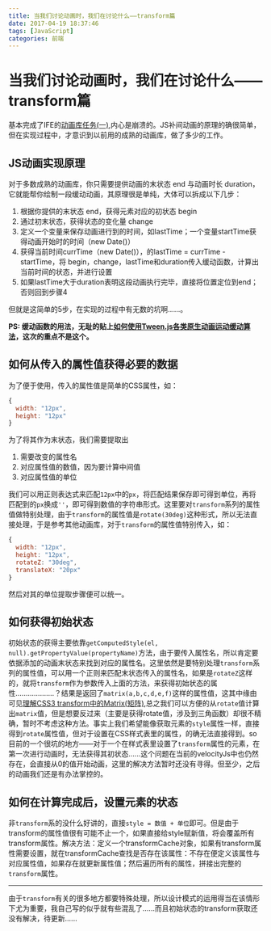 ```yaml
---
title: 当我们讨论动画时，我们在讨论什么——transform篇
date: 2017-04-19 18:37:46
tags: [JavaScript]
categories: 前端
---
```

# 当我们讨论动画时，我们在讨论什么——transform篇	

基本完成了IFE的[动画库任务(一)](http://ife.baidu.com/course/detail/id/52),内心是崩溃的。JS补间动画的原理的确很简单，但在实现过程中，才意识到以前用的成熟的动画库，做了多少的工作。

## JS动画实现原理

对于多数成熟的动画库，你只需要提供动画的末状态 end 与动画时长 duration，它就能帮你绘制一段缓动动画，其原理很是单纯，大体可以拆成以下几步：

1. 根据你提供的末状态 end，获得元素对应的初状态 begin
2. 通过初末状态，获得状态的变化量 change
3. 定义一个变量来保存动画进行到的时间，如lastTime；一个变量startTime获得动画开始时的时间（new Date()）
4. 获得当前时间currTime（new Date()），的lastTime = currTime - startTime，将 begin，change，lastTime和duration传入缓动函数，计算出当前时间的状态，并进行设置
5. 如果lastTime大于duration表明这段动画执行完毕，直接将位置定位到end；否则回到步骤4

但就是这简单的5步，在实现的过程中有无数的坑啊......。

**PS: 缓动函数的用法，无耻的贴上[如何使用Tween.js各类原生动画运动缓动算法](http://www.zhangxinxu.com/wordpress/2016/12/how-use-tween-js-animation-easing/)，这次的重点不是这个。**

##  如何从传入的属性值获得必要的数据

为了便于使用，传入的属性值是简单的CSS属性，如：

```javascript
{
  width: "12px",
  height: "12px"
}
```

为了将其作为末状态，我们需要提取出

1. 需要改变的属性名
2. 对应属性值的数值，因为要计算中间值
3. 对应属性值的单位

我们可以用正则表达式来匹配`12px`中的`px`，将匹配结果保存即可得到单位，再将匹配到的`px`换成`''`，即可得到数值的字符串形式。这里要对`transform`系列的属性值做特别处理，由于`transform`的属性值是`rotate(30deg)`这种形式，所以无法直接处理，于是参考其他动画库，对于`transform`的属性值特别传入，如：

```javascript
{
  width: "12px",
  height: "12px",
  rotateZ: "30deg",
  translateX: "20px"
}
```

然后对其的单位提取步骤便可以统一。

 ## 如何获得初始状态

初始状态的获得主要依靠`getComputedStyle(el, null).getPropertyValue(propertyName)`方法，由于要传入属性名，所以肯定要依据添加的动画末状态来找到对应的属性名。这里依然是要特别处理`transform`系列的属性值，可以用一个正则来匹配末状态传入的属性名，如果是`rotateZ`这样的，就将`transform`作为参数传入上面的方法，来获得初始状态的属性...................？结果是返回了`matrix(a,b,c,d,e,f)`这样的属性值，这其中缘由可见[理解CSS3 transform中的Matrix(矩阵)](http://www.zhangxinxu.com/wordpress/2012/06/css3-transform-matrix-%E7%9F%A9%E9%98%B5/),总之我们可以方便的从`rotate`值计算出`matrix`值，但是想要反过来（主要是获得rotate值，涉及到三角函数）却很不精确，暂时不考虑这种方法。事实上我们希望能像获取元素的`style`属性一样，直接得到`rotate`属性值，但对于设置在CSS样式表里的属性，的确无法直接得到。so目前的一个很坑的地方——对于一个在样式表里设置了`transform`属性的元素，在第一次进行动画时，无法获得其初状态......这个问题在当前的velocityJs中也仍然存在，会直接从0的值开始动画，这里的解决方法暂时还没有寻得。但至少，之后的动画我们还是有办法掌控的。

## 如何在计算完成后，设置元素的状态

非`transform`系的没什么好讲的，直接`style = 数值 + 单位`即可。但是由于transform的属性值很有可能不止一个，如果直接给style赋新值，将会覆盖所有transform属性。解决方法：定义一个transformCache对象，如果有transform属性需要设置，就在transformCache查找是否存在该属性：不存在便定义该属性与对应属性值，如果存在就更新属性值；然后遍历所有的属性，拼接出完整的`transform`属性。

---

由于`transform`有关的很多地方都要特殊处理，所以设计模式的运用得当在该情形下尤为重要，我自己写的似乎就有些混乱了......而且初始状态的transform获取还没有解决，待更新......